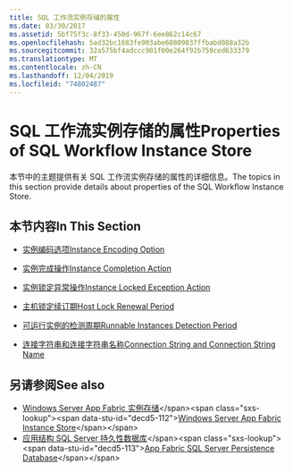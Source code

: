 ```yaml
---
title: SQL 工作流实例存储的属性
ms.date: 03/30/2017
ms.assetid: 5bf75f3c-8f33-450d-967f-6ee862c14c67
ms.openlocfilehash: 5ad32bc1683fe903abe68809037ffbabd088a32b
ms.sourcegitcommit: 32a575bf4adccc901f00e264f92b759ced633379
ms.translationtype: MT
ms.contentlocale: zh-CN
ms.lasthandoff: 12/04/2019
ms.locfileid: "74802487"
---
```

# <a name="properties-of-sql-workflow-instance-store"></a><span data-ttu-id="decd5-102">SQL 工作流实例存储的属性</span><span class="sxs-lookup"><span data-stu-id="decd5-102">Properties of SQL Workflow Instance Store</span></span>
<span data-ttu-id="decd5-103">本节中的主题提供有关 SQL 工作流实例存储的属性的详细信息。</span><span class="sxs-lookup"><span data-stu-id="decd5-103">The topics in this section provide details about properties of the SQL Workflow Instance Store.</span></span>  
  
## <a name="in-this-section"></a><span data-ttu-id="decd5-104">本节内容</span><span class="sxs-lookup"><span data-stu-id="decd5-104">In This Section</span></span>  
  
- [<span data-ttu-id="decd5-105">实例编码选项</span><span class="sxs-lookup"><span data-stu-id="decd5-105">Instance Encoding Option</span></span>](instance-encoding-option.md)  
  
- [<span data-ttu-id="decd5-106">实例完成操作</span><span class="sxs-lookup"><span data-stu-id="decd5-106">Instance Completion Action</span></span>](instance-completion-action.md)  
  
- [<span data-ttu-id="decd5-107">实例锁定异常操作</span><span class="sxs-lookup"><span data-stu-id="decd5-107">Instance Locked Exception Action</span></span>](instance-locked-exception-action.md)  
  
- [<span data-ttu-id="decd5-108">主机锁定续订期</span><span class="sxs-lookup"><span data-stu-id="decd5-108">Host Lock Renewal Period</span></span>](host-lock-renewal-period.md)  
  
- [<span data-ttu-id="decd5-109">可运行实例的检测周期</span><span class="sxs-lookup"><span data-stu-id="decd5-109">Runnable Instances Detection Period</span></span>](runnable-instances-detection-period.md)  
  
- [<span data-ttu-id="decd5-110">连接字符串和连接字符串名称</span><span class="sxs-lookup"><span data-stu-id="decd5-110">Connection String and Connection String Name</span></span>](connection-string-and-connection-string-name.md)  
  
## <a name="see-also"></a><span data-ttu-id="decd5-111">另请参阅</span><span class="sxs-lookup"><span data-stu-id="decd5-111">See also</span></span>

- <span data-ttu-id="decd5-112">[Windows Server App Fabric 实例存储](https://docs.microsoft.com/previous-versions/appfabric/ff383417(v=azure.10))</span><span class="sxs-lookup"><span data-stu-id="decd5-112">[Windows Server App Fabric Instance Store](https://docs.microsoft.com/previous-versions/appfabric/ff383417(v=azure.10))</span></span>
- <span data-ttu-id="decd5-113">[应用结构 SQL Server 持久性数据库](https://docs.microsoft.com/previous-versions/appfabric/ee790819(v=azure.10))</span><span class="sxs-lookup"><span data-stu-id="decd5-113">[App Fabric SQL Server Persistence Database](https://docs.microsoft.com/previous-versions/appfabric/ee790819(v=azure.10))</span></span>
